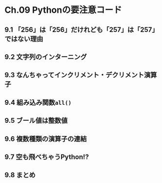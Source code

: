 # Ch.09 Pythonの要注意コード

## 9.1 「256」は「256」だけれども「257」は「257」ではない理由

## 9.2 文字列のインターニング

## 9.3 なんちゃってインクリメント・デクリメント演算子

## 9.4 組み込み関数`all()`

## 9.5 ブール値は整数値

## 9.6 複数種類の演算子の連結

## 9.7 空も飛べちゃうPython!?

## 9.8 まとめ
